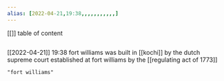 ```yaml
---
alias: [2022-04-21,19:38,,,,,,,,,,,]
---
```

[[]]
table of content
```toc
```

[[2022-04-21]] 19:38
fort williams was built in [[kochi]] by the dutch
supreme court established at fort williams by the [[regulating act of 1773]]
```query
"fort williams"
```